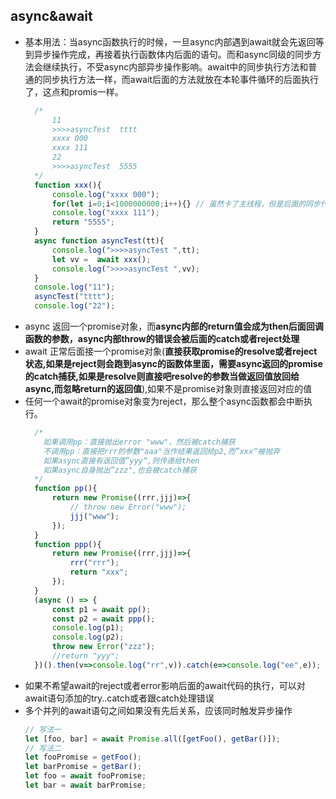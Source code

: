 ## async&await

* 基本用法：当async函数执行的时候，一旦async内部遇到await就会先返回等到异步操作完成，再接着执行函数体内后面的语句。而和async同级的同步方法会继续执行，不受async内部异步操作影响。await中的同步执行方法和普通的同步执行方法一样，而await后面的方法就放在本轮事件循环的后面执行了，这点和promis一样。
  ```javascript
    /* 
        11
        >>>>asyncTest  tttt
        xxxx 000
        xxxx 111
        22
        >>>>asyncTest  5555
    */
    function xxx(){
        console.log("xxxx 000");
        for(let i=0;i<1000000000;i++){} // 虽然卡了主线程，但是后面的同步代码还是会等待这个完成
        console.log("xxxx 111");
        return "5555";
    }
    async function asyncTest(tt){
        console.log(">>>>asyncTest ",tt);
        let vv =  await xxx();
        console.log(">>>>asyncTest ",vv);
    }
    console.log("11");
    asyncTest("tttt");
    console.log("22");
  ```
* async 返回一个promise对象，而**async内部的return值会成为then后面回调函数的参数，async内部throw的错误会被后面的catch或者reject处理**
* await 正常后面接一个promise对象(**直接获取promise的resolve或者reject状态,如果是reject则会跑到async的函数体里面，需要async返回的promise的catch捕获,如果是resolve则直接吧resolve的参数当做返回值放回给async,而忽略return的返回值**),如果不是promise对象则直接返回对应的值
* 任何一个await的promise对象变为reject，那么整个async函数都会中断执行。
  ```javascript
    /*
      如果调用pp：直接抛出error "www"，然后被catch捕获
      不调用pp：直接把rrr的参数"aaa"当作结果返回给p2,而”xxx“被抛弃
      如果async直接有返回值”yyy“,则传递给then
      如果async自身抛出”zzz",也会被catch捕获
    */
    function pp(){
        return new Promise((rrr,jjj)=>{
            // throw new Error("www");
            jjj("www");
        });
    }
    function ppp(){
        return new Promise((rrr,jjj)=>{
            rrr("rrr");
            return "xxx";
        });
    }
    (async () => {
        const p1 = await pp();
        const p2 = await ppp();
        console.log(p1);
        console.log(p2);
        throw new Error("zzz");
        //return "yyy";
    })().then(v=>console.log("rr",v)).catch(e=>console.log("ee",e));
  ```
* 如果不希望await的reject或者error影响后面的await代码的执行，可以对await语句添加的try..catch或者跟catch处理错误
* 多个并列的await语句之间如果没有先后关系，应该同时触发异步操作
    ```javascript
    // 写法一
    let [foo, bar] = await Promise.all([getFoo(), getBar()]);
    // 写法二
    let fooPromise = getFoo();
    let barPromise = getBar();
    let foo = await fooPromise;
    let bar = await barPromise;
    ```
